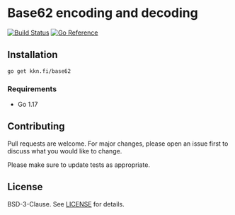 
# Base62 encoding and decoding

[![Build Status](https://travis-ci.org/kare/base62.svg?branch=master)](https://travis-ci.org/kare/base62)
[![Go Reference](https://pkg.go.dev/badge/kkn.fi/base62.svg)](https://pkg.go.dev/kkn.fi/base62)

## Installation
    go get kkn.fi/base62

### Requirements
* Go 1.17

## Contributing
Pull requests are welcome. For major changes, please open an issue first
to discuss what you would like to change.

Please make sure to update tests as appropriate.

## License

BSD-3-Clause. See [LICENSE](LICENSE) for details.
